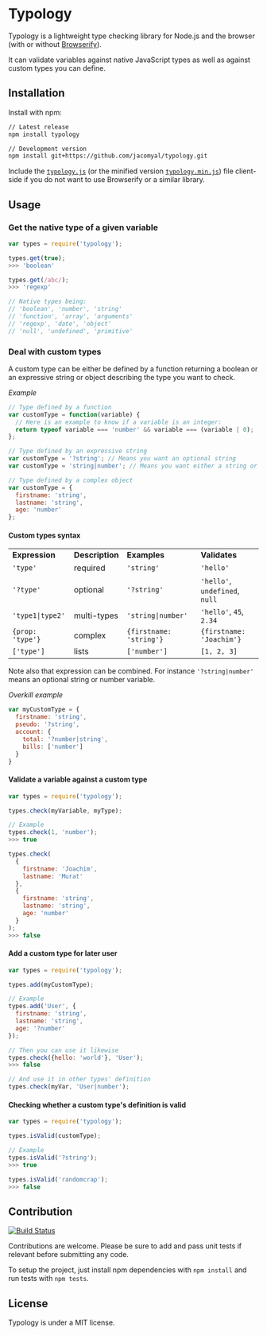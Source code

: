 # Typology

Typology is a lightweight type checking library for Node.js and the browser (with or without [Browserify](http://browserify.org/)).

It can validate variables against native JavaScript types as well as against custom types you can define.

## Installation

Install with npm:

```bash
// Latest release
npm install typology

// Development version
npm install git+https://github.com/jacomyal/typology.git
```

Include the [`typology.js`](./typology.js) (or the minified version [`typology.min.js`](./typology.min.js)) file client-side if you do not want to use Browserify or a similar library.

## Usage

### Get the native type of a given variable

```js
var types = require('typology');

types.get(true);
>>> 'boolean'

types.get(/abc/);
>>> 'regexp'

// Native types being:
// 'boolean', 'number', 'string'
// 'function', 'array', 'arguments'
// 'regexp', 'date', 'object'
// 'null', 'undefined', 'primitive'
```

### Deal with custom types

A custom type can be either be defined by a function returning a boolean or an expressive string or object describing the type you want to check.

*Example*

```js
// Type defined by a function
var customType = function(variable) {
  // Here is an example to know if a variable is an integer:
  return typeof variable === 'number' && variable === (variable | 0);
};

// Type defined by an expressive string
var customType = '?string'; // Means you want an optional string
var customType = 'string|number'; // Means you want either a string or a number

// Type defined by a complex object
var customType = {
  firstname: 'string',
  lastname: 'string',
  age: 'number'
};
```

#### Custom types syntax

<table>
  <tr>
    <td><b>Expression</b></td>
    <td><b>Description</b></td>
    <td><b>Examples</b></td>
    <td><b>Validates</b></td>
  </tr>
  <tr>
    <td><code>'type'</code></td>
    <td>required</td>
    <td><code>'string'</code></td>
    <td><code>'hello'</code></td>
  </tr>
  <tr>
    <td><code>'?type'</code></td>
    <td>optional</td>
    <td><code>'?string'</code></td>
    <td><code>'hello'</code>, <code>undefined</code>, <code>null</code></td>
  </tr>
  <tr>
    <td><code>'type1|type2'</code></td>
    <td>multi-types</td>
    <td><code>'string|number'</code></td>
    <td><code>'hello'</code>, <code>45</code>, <code>2.34</code></td>
  </tr>
  <tr>
    <td><code>{prop: 'type'}</code></td>
    <td>complex</td>
    <td><code>{firstname: 'string'}</code></td>
    <td><code>{firstname: 'Joachim'}</code></td>
  </tr>
  <tr>
    <td><code>['type']</code></td>
    <td>lists</td>
    <td><code>['number']</code></td>
    <td><code>[1, 2, 3]</code></td>
  </tr>
</table>

Note also that expression can be combined. For instance `'?string|number'` means an optional string or number variable.

*Overkill example*

```js
var myCustomType = {
  firstname: 'string',
  pseudo: '?string',
  account: {
    total: '?number|string',
    bills: ['number']
  }
}
```

#### Validate a variable against a custom type

```js
var types = require('typology');

types.check(myVariable, myType);

// Example
types.check(1, 'number');
>>> true

types.check(
  {
    firstname: 'Joachim',
    lastname: 'Murat'
  },
  {
    firstname: 'string',
    lastname: 'string',
    age: 'number'
  }
);
>>> false
```

#### Add a custom type for later user

```js
var types = require('typology');

types.add(myCustomType);

// Example
types.add('User', {
  firstname: 'string',
  lastname: 'string',
  age: '?number'
});

// Then you can use it likewise
types.check({hello: 'world'}, 'User');
>>> false

// And use it in other types' definition
types.check(myVar, 'User|number');
```

#### Checking whether a custom type's definition is valid

```js
var types = require('typology');

types.isValid(customType);

// Example
types.isValid('?string');
>>> true

types.isValid('randomcrap');
>>> false
```

## Contribution

[![Build Status](https://travis-ci.org/jacomyal/typology.svg)](https://travis-ci.org/jacomyal/typology)

Contributions are welcome. Please be sure to add and pass unit tests if relevant before submitting any code.

To setup the project, just install npm dependencies with `npm install` and run tests with `npm tests`.

## License

Typology is under a MIT license.
